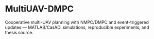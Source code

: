 # MultiUAV-DMPC
Cooperative multi-UAV planning with NMPC/DMPC and event-triggered updates — MATLAB/CasADi simulations, reproducible experiments, and thesis source.
